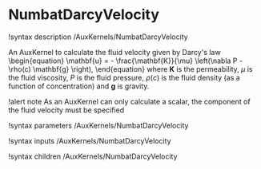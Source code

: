 # NumbatDarcyVelocity

!syntax description /AuxKernels/NumbatDarcyVelocity

An AuxKernel to calculate the fluid velocity given by Darcy's law
\begin{equation}
\mathbf{u} = - \frac{\mathbf{K}}{\mu} \left(\nabla P - \rho(c) \mathbf{g} \right),
\end{equation}
where $\mathbf{K}$ is the permeability, $\mu$ is the fluid viscosity, $P$ is the fluid pressure,
$\rho(c)$ is the fluid density (as a function of concentration) and $\mathbf{g}$ is gravity.

!alert note
As an AuxKernel can only calculate a scalar, the component of the fluid velocity must
be specified

!syntax parameters /AuxKernels/NumbatDarcyVelocity

!syntax inputs /AuxKernels/NumbatDarcyVelocity

!syntax children /AuxKernels/NumbatDarcyVelocity
